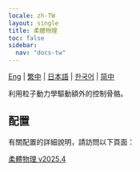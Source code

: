 ```yaml
---
locale: zh-TW
layout: single
title: 柔體物理
toc: false
sidebar:
  nav: "docs-tw"
---
```

[Eng](/dancexr/features/physics_softbody.md) | [繁中](/tw/dancexr/features/physics_softbody.md) | [日本語](/jp/dancexr/features/physics_softbody.md) | [한국어](/kr/dancexr/features/physics_softbody.md) | [简中](/zh/dancexr/features/physics_softbody.md)

利用粒子動力學驅動額外的控制骨骼。

## 配置

有關配置的詳細說明，請訪問以下頁面：

[柔體物理 v2025.4](/dancexr/menu/2025.4/actor/physics_softbody)
